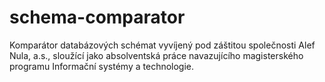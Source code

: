 # schema-comparator
Komparátor databázových schémat vyvíjený pod záštitou společnosti Alef Nula, a.s., sloužící jako absolventská práce navazujícího magisterského programu Informační systémy a technologie.

